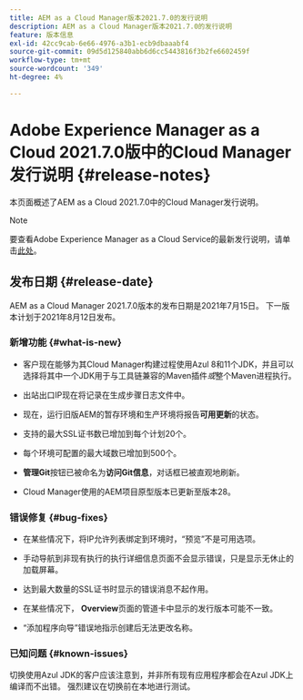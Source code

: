 ```yaml
---
title: AEM as a Cloud Manager版本2021.7.0的发行说明
description: AEM as a Cloud Manager版本2021.7.0的发行说明
feature: 版本信息
exl-id: 42cc9cab-6e66-4976-a3b1-ecb9dbaaabf4
source-git-commit: 09d5d125840abb6d6cc5443816f3b2fe6602459f
workflow-type: tm+mt
source-wordcount: '349'
ht-degree: 4%

---
```


# Adobe Experience Manager as a Cloud 2021.7.0版中的Cloud Manager发行说明 {#release-notes}

本页面概述了AEM as a Cloud 2021.7.0中的Cloud Manager发行说明。

>[!NOTE]
>要查看Adobe Experience Manager as a Cloud Service的最新发行说明，请单击[此处](https://experienceleague.adobe.com/docs/experience-manager-cloud-service/release-notes/release-notes/release-notes-current.html?lang=zh-Hans)。

## 发布日期 {#release-date}

AEM as a Cloud Manager 2021.7.0版本的发布日期是2021年7月15日。
下一版本计划于2021年8月12日发布。

### 新增功能 {#what-is-new}

* 客户现在能够为其Cloud Manager构建过程使用Azul 8和11个JDK，并且可以选择将其中一个JDK用于与工具链兼容的Maven插件&#x200B;*或*&#x200B;整个Maven进程执行。

* 出站出口IP现在将记录在生成步骤日志文件中。

* 现在，运行旧版AEM的暂存环境和生产环境将报告&#x200B;**可用更新**&#x200B;的状态。

* 支持的最大SSL证书数已增加到每个计划20个。

* 每个环境可配置的最大域数已增加到500个。

* **管理Git**&#x200B;按钮已被命名为&#x200B;**访问Git信息**，对话框已被直观地刷新。

* Cloud Manager使用的AEM项目原型版本已更新至版本28。

### 错误修复 {#bug-fixes}

* 在某些情况下，将IP允许列表绑定到环境时，“预览”不是可用选项。

* 手动导航到非现有执行的执行详细信息页面不会显示错误，只是显示无休止的加载屏幕。

* 达到最大数量的SSL证书时显示的错误消息不起作用。

* 在某些情况下， **Overview**&#x200B;页面的管道卡中显示的发行版本可能不一致。

* “添加程序向导”错误地指示创建后无法更改名称。

### 已知问题 {#known-issues}

切换使用Azul JDK的客户应该注意到，并非所有现有应用程序都会在Azul JDK上编译而不出错。 强烈建议在切换前在本地进行测试。

